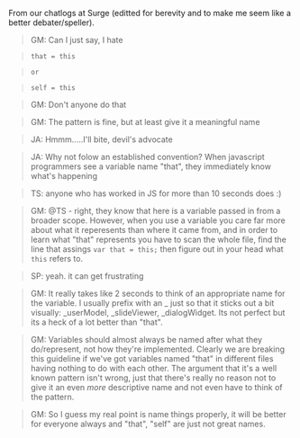 From our chatlogs at Surge (editted for berevity and to make me seem like a better debater/speller).

> GM: Can I just say, I hate 

>     that = this

>     or

>     self = this

> GM: Don't anyone do that

> GM: The pattern is fine, but at least give it a meaningful name

> JA: Hmmm.....I'll bite, devil's advocate

> JA: Why not folow an established convention? When javascript programmers see a variable name "that", they immediately know what's happening

> TS: anyone who has worked in JS for more than 10 seconds does :)

> GM: @TS -  right, they know that here is a variable passed in from a broader scope. However, when you use a variable you care far more about what it reperesents than where it came from, and in order to learn what "that" represents you have to scan the whole file, find the line that assings `var that = this;` then figure out in your head what `this` refers to.

> SP: yeah. it can get frustrating

> GM: It really takes like 2 seconds to think of an appropriate name for the variable. I usually prefix with an _ just so that it sticks out a bit visually: _userModel, _slideViewer, _dialogWidget. Its not perfect but its a heck of a lot better than "that".

> GM: Variables should almost always be named after what they do/represent, not how they're implemented. Clearly we are breaking this guideline if we've got variables named "that" in different files having nothing to do with each other. The argument that it's a well known pattern isn't wrong, just that there's really no reason not to give it an even *more* descriptive name and not even have to think of the pattern.

> GM: So I guess my real point is name things properly, it will be better for everyone always and "that", "self" are just not great names.
